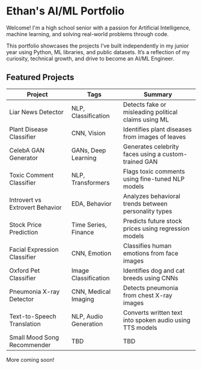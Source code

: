 # Ethan's AI/ML Portfolio

Welcome! I'm a high school senior with a passion for Artificial Intelligence, machine learning, and solving real-world problems through code.

This portfolio showcases the projects I’ve built independently in my junior year using Python, ML libraries, and public datasets. It’s a reflection of my curiosity, technical growth, and drive to become an AI/ML Engineer.

## Featured Projects

| Project                           | Tags                 | Summary |
|----------------------------------|----------------------|---------|
| Liar News Detector               | NLP, Classification  | Detects fake or misleading political claims using ML |
| Plant Disease Classifier         | CNN, Vision          | Identifies plant diseases from images of leaves |
| CelebA GAN Generator             | GANs, Deep Learning  | Generates celebrity faces using a custom-trained GAN |
| Toxic Comment Classifier         | NLP, Transformers    | Flags toxic comments using fine-tuned NLP models |
| Introvert vs Extrovert Behavior  | EDA, Behavior        | Analyzes behavioral trends between personality types |
| Stock Price Prediction           | Time Series, Finance | Predicts future stock prices using regression models |
| Facial Expression Classifier     | CNN, Emotion         | Classifies human emotions from face images |
| Oxford Pet Classifier            | Image Classification | Identifies dog and cat breeds using CNNs |
| Pneumonia X-ray Detector         | CNN, Medical Imaging | Detects pneumonia from chest X-ray images |
| Text-to-Speech Translation               | NLP, Audio Generation| Converts written text into spoken audio using TTS models |
| Small Mood Song Recommender               | TBD| TBD |

More coming soon!
